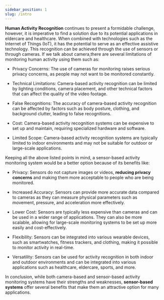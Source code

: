 ```yaml
---
sidebar_position: 1
slug: /intro
---
```


**Human Activity Recognition** continues to present a formidable challenge, however, it is imperative to find a solution due to its potential applications in eldercare and healthcare. When combined with technologies such as the Internet of Things (IoT), it has the potential to serve as an effective assistive technology. This recognition can be achieved through the use of sensors or through cameras.
If we talk about camera,there are several limitations of monitoring human activity using them such as: 
- Privacy Concerns: The use of cameras for monitoring raises serious privacy concerns, as people may not want to be monitored constantly.

- Technical Limitations: Camera-based activity recognition can be limited by lighting conditions, camera placement, and other technical factors that can affect the quality of the video footage.

- False Recognitions: The accuracy of camera-based activity recognition can be affected by factors such as body posture, clothing, and background clutter, leading to false recognitions.

- Cost: Camera-based activity recognition systems can be expensive to set up and maintain, requiring specialized hardware and software.

- Limited Scope: Camera-based activity recognition systems are typically limited to indoor environments and may not be suitable for outdoor or large-scale applications.

Keeping all the above listed points in mind, a sensor-based activity monitoring system would be a better option because of its benefits like:

- Privacy: Sensors do not capture images or videos, **reducing privacy concerns** and making them more acceptable to people who are being monitored.

- Increased Accuracy: Sensors can provide more accurate data compared to cameras as they can measure physical parameters such as movement, pressure, and acceleration more effectively.

- Lower Cost: Sensors are typically less expensive than cameras and can be used in a wider range of applications. They can also be more scalable, allowing for large-scale monitoring systems to be set up more easily and cost-effectively.

- Flexibility: Sensors can be integrated into various wearable devices, such as smartwatches, fitness trackers, and clothing, making it possible to monitor activity in real-time.

- Versatility: Sensors can be used for activity recognition in both indoor and outdoor environments and can be integrated into various applications such as healthcare, eldercare, sports, and more.

In conclusion, while both camera-based and sensor-based activity monitoring systems have their strengths and weaknesses, **sensor-based systems** offer several benefits that make them an attractive option for many applications.
